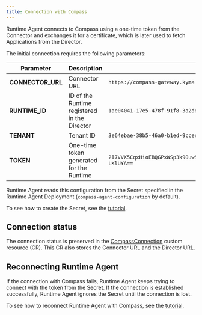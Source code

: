 ```yaml
---
title: Connection with Compass
---
```


Runtime Agent connects to Compass using a one-time token from the Connector and exchanges it for a certificate, which is later used to fetch Applications from the Director.

The initial connection requires the following parameters:

| **Parameter** | **Description** | **Example value** |
|---------------|-----------------|-------------------|
| **CONNECTOR_URL** | Connector URL | `https://compass-gateway.kyma.local/connector/graphql` |
| **RUNTIME_ID** | ID of the Runtime registered in the Director | `1ae04041-17e5-478f-91f8-3a2ddc7700de` |
| **TENANT** | Tenant ID  | `3e64ebae-38b5-46a0-b1ed-9ccee153a0ae` |
| **TOKEN** | One-time token generated for the Runtime | `2I7VVX5CqxHioEBQGPxWSp3k90uw51tmx5dbo0IZd5VNFzGoPfppYrMIuoCNwFOKp05wsioJNLJYxdI-LKlUYA==` |

Runtime Agent reads this configuration from the Secret specified in the Runtime Agent Deployment (`compass-agent-configuration` by default).

To see how to create the Secret, see the [tutorial](../../03-tutorials/00-application-connectivity/ra-04-configure-runtime-agent-with-compass.md).

## Connection status

The connection status is preserved in the [CompassConnection](../00-custom-resources/ra-01-compassconnection.md) custom resource (CR). This CR also stores the Connector URL and the Director URL.

## Reconnecting Runtime Agent

If the connection with Compass fails, Runtime Agent keeps trying to connect with the token from the Secret. If the connection is established successfully, Runtime Agent ignores the Secret until the connection is lost.

To see how to reconnect Runtime Agent with Compass, see the [tutorial](../../03-tutorials/00-application-connectivity/ra-05-reconnect-runtime-agent-with-compass.md).
